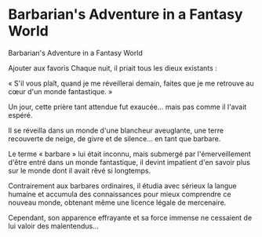 # Barbarian's Adventure in a Fantasy World
Barbarian's Adventure in a Fantasy World

Ajouter aux favoris
Chaque nuit, il priait tous les dieux existants :

« S'il vous plaît, quand je me réveillerai demain, faites que je me retrouve au cœur d'un monde fantastique. »

Un jour, cette prière tant attendue fut exaucée...
mais pas comme il l'avait espéré.

Il se réveilla dans un monde d'une blancheur aveuglante, une terre recouverte de neige, de givre et de silence... en tant que barbare.

Le terme « barbare » lui était inconnu,
mais submergé par l'émerveillement d'être entré dans un monde fantastique, il devint impatient d'en savoir plus sur le monde dont il avait rêvé si longtemps.

Contrairement aux barbares ordinaires, il étudia avec sérieux la langue humaine et accumula des connaissances pour mieux comprendre ce nouveau monde, obtenant même une licence légale de mercenaire.

Cependant, son apparence effrayante et sa force immense ne cessaient de lui valoir des malentendus...